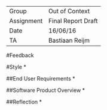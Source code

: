 |      |            |
|------|------------|
|Group | Out of Context |
|Assignment|Final Report Draft|
|Date|16/06/16|
|TA|Bastiaan Reijm|

#Feedback

#Style
*

##End User Requirements
*

##Software Product Overview
*

##Reflection
*
